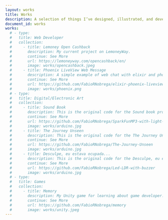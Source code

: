 ```yaml
---
layout: works
title: Works
description: A selection of things I’ve designed, illustrated, and developed.
document_id: works
works: 
  # - type: 
  #   title: Web Developer
  #   collection: 
  #     - title: Lemoney Open Cashback
  #       description: My current project on LemoneyWay. 
  #       continue: See More 
  #       url: https://lemoneyway.com/opencashback/en/
  #       image: works/opencashback.jpeg
  #     - title: Phoenix LiveView Web Message 
  #       description: A simple example of web chat with elixir and phoenix. 
  #       continue: See More 
  #       url: https://github.com/FabioRNobrega/elixir-phoenix-liveview-messenger-example
  #       image: works/phoenix.png
  # - type: 
  #   title: Digital/Electronic Art
  #   collection: 
  #     - title: Sound Book 
  #       description: This is the original code for the Sound book project. 
  #       continue: See More 
  #       url: https://github.com/FabioRNobrega/SparkFunMP3-with-light-sensor
  #       image: works/arduino.jpg
  #     - title: The Journey Unseen
  #       description: This is the original code for the The Journey Unseen project. 
  #       continue: See More 
  #       url: https://github.com/FabioRNobrega/The-Journey-Unseen
  #       image: works/arduino.jpg
  #     - title: Desculpe, eu estava ocupada...
  #       description: This is the original code for the Desculpe, eu estava ocupada... project. 
  #       continue: See More 
  #       url: https://github.com/FabioRNobrega/Led-LDR-with-buzzer
  #       image: works/arduino.jpg
  # - type: 
  #   title: Games
  #   collection: 
  #     - title: Memory
  #       description: My Unity game for learning about game developer. 
  #       continue: See More 
  #       url: https://github.com/FabioRNobrega/memory
  #       image: works/unity.jpeg
---
```

